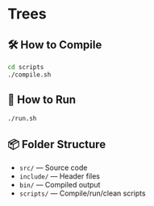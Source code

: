 # Trees

## 🛠 How to Compile

```bash
cd scripts
./compile.sh
```

## 🚀 How to Run

```bash
./run.sh
```

## 📦 Folder Structure

- `src/` — Source code
- `include/` — Header files
- `bin/` — Compiled output
- `scripts/` — Compile/run/clean scripts
